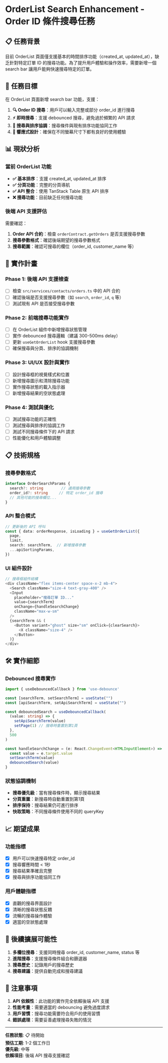 # OrderList Search Enhancement - Order ID 條件搜尋任務

## 📋 任務背景

目前 OrderList 頁面僅支援基本的時間排序功能（created_at, updated_at），缺乏針對特定訂單 ID 的搜尋功能。為了提升用戶體驗和操作效率，需要新增一個 search bar 讓用戶能夠快速搜尋特定的訂單。

## 🎯 任務目標

在 OrderList 頁面新增 search bar 功能，支援：

1. **🔍 Order ID 搜尋**：用戶可以輸入完整或部分 order_id 進行搜尋
2. **⚡ 即時搜尋**：支援 debounced 搜尋，避免過於頻繁的 API 請求
3. **🔄 搜尋與排序協調**：搜尋條件與現有排序功能協同工作
4. **📱 響應式設計**：確保在不同螢幕尺寸下都有良好的使用體驗

## 📊 現狀分析

### 當前 OrderList 功能
- **✅ 基本排序**：支援 created_at, updated_at 排序
- **✅ 分頁功能**：完整的分頁導航
- **✅ API 整合**：使用 TanStack Table 原生 API 排序
- **❌ 搜尋功能**：目前缺乏任何搜尋功能

### 後端 API 支援評估
需要確認：
1. **Order API 合約**：檢查 `orderContract.getOrders` 是否支援搜尋參數
2. **搜尋參數格式**：確認後端期望的搜尋參數格式
3. **搜尋範圍**：確認可搜尋的欄位（order_id, customer_name 等）

## 🔧 實作計畫

### Phase 1: 後端 API 支援檢查
- [ ] 檢查 `src/services/contacts/orders.ts` 中的 API 合約
- [ ] 確認後端是否支援搜尋參數（如 `search`, `order_id`, `q` 等）
- [ ] 測試現有 API 是否接受搜尋參數

### Phase 2: 前端搜尋功能實作
- [ ] 在 OrderList 組件中新增搜尋狀態管理
- [ ] 實作 debounced 搜尋邏輯（建議 300-500ms delay）
- [ ] 更新 `useGetOrderList` hook 支援搜尋參數
- [ ] 確保搜尋與分頁、排序的協調機制

### Phase 3: UI/UX 設計與實作
- [ ] 設計搜尋框的視覺樣式和位置
- [ ] 新增搜尋圖示和清除搜尋功能
- [ ] 實作搜尋狀態的載入指示器
- [ ] 新增搜尋結果的空狀態處理

### Phase 4: 測試與優化
- [ ] 測試搜尋功能的正確性
- [ ] 測試搜尋與排序的協調工作
- [ ] 測試不同搜尋條件下的 API 請求
- [ ] 性能優化和用戶體驗調整

## 📋 技術規格

### 搜尋參數格式
```typescript
interface OrderSearchParams {
  search?: string        // 通用搜尋參數
  order_id?: string     // 特定 order_id 搜尋
  // 其他可能的搜尋欄位...
}
```

### API 整合模式
```typescript
// 更新後的 API 呼叫
const { data: orderResponse, isLoading } = useGetOrderList({
  page,
  limit,
  search: searchTerm,  // 新增搜尋參數
  ...apiSortingParams,
})
```

### UI 組件設計
```typescript
// 搜尋框組件結構
<div className="flex items-center space-x-2 mb-4">
  <Search className="size-4 text-gray-400" />
  <Input
    placeholder="搜尋訂單 ID..."
    value={searchTerm}
    onChange={handleSearchChange}
    className="max-w-sm"
  />
  {searchTerm && (
    <Button variant="ghost" size="sm" onClick={clearSearch}>
      <X className="size-4" />
    </Button>
  )}
</div>
```

## 🛠️ 實作細節

### Debounced 搜尋實作
```typescript
import { useDebouncedCallback } from 'use-debounce'

const [searchTerm, setSearchTerm] = useState("")
const [apiSearchTerm, setApiSearchTerm] = useState("")

const debouncedSearch = useDebouncedCallback(
  (value: string) => {
    setApiSearchTerm(value)
    setPage(1) // 搜尋時重置到第1頁
  },
  500
)

const handleSearchChange = (e: React.ChangeEvent<HTMLInputElement>) => {
  const value = e.target.value
  setSearchTerm(value)
  debouncedSearch(value)
}
```

### 狀態協調機制
- **搜尋優先級**：當有搜尋條件時，顯示搜尋結果
- **分頁重置**：新搜尋時自動重置到第1頁
- **排序保持**：搜尋結果仍可進行排序
- **快取策略**：不同搜尋條件使用不同的 queryKey

## 📈 期望成果

### 功能指標
- [x] 用戶可以快速搜尋特定 order_id
- [x] 搜尋響應時間 < 1秒
- [x] 搜尋結果準確且完整
- [x] 搜尋與排序功能協同工作

### 用戶體驗指標
- [x] 直觀的搜尋界面設計
- [x] 清晰的搜尋狀態反饋
- [x] 流暢的搜尋操作體驗
- [x] 適當的空狀態處理

## 🚀 後續擴展可能性

1. **多欄位搜尋**：支援同時搜尋 order_id, customer_name, status 等
2. **進階搜尋**：支援搜尋條件組合和篩選器
3. **搜尋歷史**：記錄用戶的搜尋歷史
4. **搜尋建議**：提供自動完成和搜尋建議

## 📝 注意事項

1. **API 依賴性**：此功能的實作完全依賴後端 API 支援
2. **性能考量**：需要適當的 debouncing 避免過度請求
3. **用戶習慣**：搜尋功能需要符合用戶的使用習慣
4. **錯誤處理**：需要妥善處理搜尋失敗的情況

---

**任務狀態**: 📋 待開始  
**預估工期**: 1-2 個工作日  
**優先級**: 中等  
**依賴項目**: 後端 API 搜尋支援確認